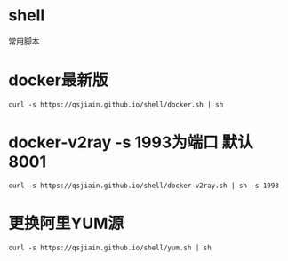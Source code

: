 # shell
常用脚本

# docker最新版
`curl -s https://qsjiain.github.io/shell/docker.sh | sh`
# docker-v2ray -s 1993为端口 默认8001
`curl -s https://qsjiain.github.io/shell/docker-v2ray.sh | sh -s 1993`

# 更换阿里YUM源
`curl -s https://qsjiain.github.io/shell/yum.sh | sh`
